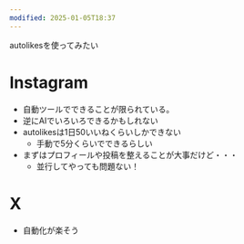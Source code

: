 ```yaml
---
modified: 2025-01-05T18:37
---
```

  

autolikesを使ってみたい

# Instagram

- 自動ツールでできることが限られている。
- 逆にAIでいろいろできるかもしれない
- autolikesは1日50いいねくらいしかできない
    - 手動で5分くらいでできるらしい
- まずはプロフィールや投稿を整えることが大事だけど・・・
    - 並行してやっても問題ない！

  

# X

- 自動化が楽そう